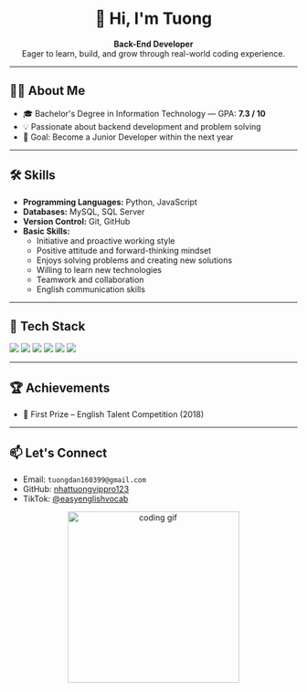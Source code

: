 <h1 align="center">👋 Hi, I'm Tuong</h1>

<p align="center">
  <strong>Back-End Developer</strong><br/>
  Eager to learn, build, and grow through real-world coding experience.
</p>

<hr/>

<h2>🧑‍💻 About Me</h2>

<ul>
  <li>🎓 Bachelor's Degree in Information Technology — GPA: <strong>7.3 / 10</strong></li>
  <li>💡 Passionate about backend development and problem solving</li>
  <li>🎯 Goal: Become a Junior Developer within the next year</li>
</ul>

<hr/>

<h2>🛠 Skills</h2>

<ul>
  <li><strong>Programming Languages:</strong> Python, JavaScript</li>
  <li><strong>Databases:</strong> MySQL, SQL Server</li>
  <li><strong>Version Control:</strong> Git, GitHub</li>
  <li><strong>Basic Skills:</strong>
    <ul>
      <li>Initiative and proactive working style</li>
      <li>Positive attitude and forward-thinking mindset</li>
      <li>Enjoys solving problems and creating new solutions</li>
      <li>Willing to learn new technologies</li>
      <li>Teamwork and collaboration</li>
      <li>English communication skills</li>
    </ul>
  </li>
</ul>

<hr/>

<h2>🔧 Tech Stack</h2>

<p>
  <img src="https://img.shields.io/badge/Python-3776AB?style=for-the-badge&logo=python&logoColor=white"/>
  <img src="https://img.shields.io/badge/JavaScript-F7DF1E?style=for-the-badge&logo=javascript&logoColor=black"/>
  <img src="https://img.shields.io/badge/MySQL-4479A1?style=for-the-badge&logo=mysql&logoColor=white"/>
  <img src="https://img.shields.io/badge/SQL_Server-CC2927?style=for-the-badge&logo=microsoft-sql-server&logoColor=white"/>
  <img src="https://img.shields.io/badge/Git-F05032?style=for-the-badge&logo=git&logoColor=white"/>
  <img src="https://img.shields.io/badge/GitHub-181717?style=for-the-badge&logo=github&logoColor=white"/>
</p>

<hr/>

<h2>🏆 Achievements</h2>

<ul>
  <li>🥇 First Prize – English Talent Competition (2018)</li>
</ul>

<hr/>

<h2>📫 Let's Connect</h2>

<ul>
  <li>Email: <code>tuongdan160399@gmail.com</code></li>
  <li>GitHub: <a href="https://github.com/nhattuongvippro123">nhattuongvippro123</a></li>
  <li>TikTok: <a href="https://www.tiktok.com/@easyenglishvocab">@easyenglishvocab</a></li>
</ul>

<p align="center">
  <img src="https://media.giphy.com/media/qgQUggAC3Pfv687qPC/giphy.gif" width="300" alt="coding gif"/>
</p>
